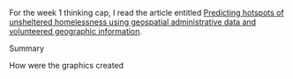For the week 1 thinking cap, I read the article entitled [Predicting hotspots of unsheltered homelessness using geospatial administrative data and volunteered geographic information](https://doi.org/10.1016/j.healthplace.2024.103267). <br/>

Summary

How were the graphics created
